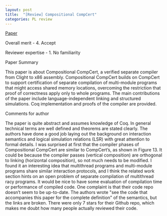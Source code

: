 ```yaml
---
layout: post
title:  "[Review] Compositional CompCert"
categories: PL review
---
```


[Paper](https://doi.org/10.1145/2775051.2676985)


Overall merit - 4. Accept

Reviewer expertise - 1. No familiarity


Paper Summary

This paper is about Compositional CompCert, a verified separate compiler from Clight to x86 assembly. Compositional CompCert builds on CompCert to support certification of separate compilation of multi-module programs that might access shared memory locations, overcoming the restriction that proof of correctness apply only to whole programs. The main contributions of the paper include language-independent linking and structured simulations. Coq implementation and proofs of the compiler are provided.

Comments for author

The paper is quite abstract and assumes knowledge of Coq. In general technical terms are well defined and theorems are stated clearly. The authors have done a good job laying out the background on interaction semantics and logical simulation relations (LSR) with great attention to formal details. I was surprised at first that the compiler phases of Compositional CompCert are similar to CompCert’s, as shown in Figure 13. It could be because the compiler passes (vertical composition) are orthogonal to linking (horizontal composition), so not much needs to be modified. I found it an interesting idea that multithread programs and multi-module programs share similar interaction protocols, and I think the related work section hints on an open problem of separate compilation of multithread racy programs. It would be nice to have some evaluation of compilation time or performance of compiled code. One complaint is that their code repo doesn’t seem to be up-to-date. The authors wrote "see the code that accompanies this paper for the complete definition" of the semantics, but the links are broken. There were only 7 stars for their Github repo, which makes me doubt how many people actually reviewed their code.
